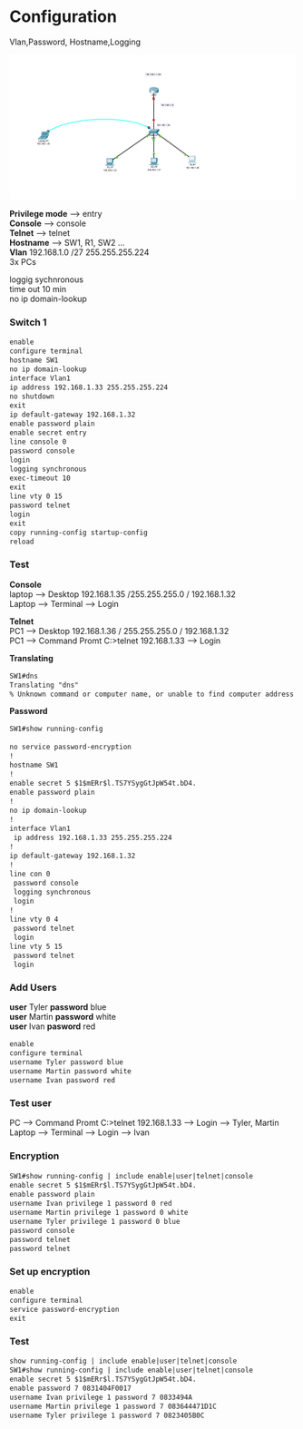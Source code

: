 # Configuration
 Vlan,Password, Hostname,Logging
 
 
 ![LAB](Lab1.png)
 

 
 <b>Privilege mode</b> --> entry  
 <b>Console</b> --> console  
 <b>Telnet</b> --> telnet  
 <b>Hostname</b> --> SW1, R1, SW2 ...  
 <b>Vlan</b> 192.168.1.0 /27 255.255.255.224  
 3x PCs

 
 loggig sychnronous  
 time out  10 min   
 no ip domain-lookup  
 
 ### Switch 1 
 
 ```
 enable
 configure terminal
 hostname SW1
 no ip domain-lookup
 interface Vlan1
ip address 192.168.1.33 255.255.255.224
no shutdown
exit
ip default-gateway 192.168.1.32
enable password plain
enable secret entry
line console 0
password console
login
logging synchronous
exec-timeout 10
exit
line vty 0 15
password telnet
login
exit
copy running-config startup-config
reload
```

### Test
<b>Console</b>   
laptop --> Desktop 192.168.1.35 /255.255.255.0 / 192.168.1.32  
Laptop --> Terminal --> Login  

<b>Telnet</b>  
PC1 --> Desktop 192.168.1.36 / 255.255.255.0 / 192.168.1.32  
PC1 --> Command Promt C:\>telnet 192.168.1.33 --> Login  

<b>Translating</b>
```
SW1#dns
Translating "dns"
% Unknown command or computer name, or unable to find computer address
```

<b>Password</b>
```
SW1#show running-config 

no service password-encryption
!
hostname SW1
!
enable secret 5 $1$mERr$l.TS7YSygGtJpW54t.bD4.
enable password plain
!
no ip domain-lookup
!
interface Vlan1
 ip address 192.168.1.33 255.255.255.224
!
ip default-gateway 192.168.1.32
!
line con 0
 password console
 logging synchronous
 login
!
line vty 0 4
 password telnet
 login
line vty 5 15
 password telnet
 login
 ```
 
 
 ### Add Users
 
 
 <b>user</b> Tyler <b>password</b> blue  
 <b>user</b> Martin <b>password</b> white  
 <b>user</b> Ivan <b>pasword</b> red  
 
 ```
 enable
 configure terminal
 username Tyler password blue
 username Martin password white
 username Ivan password red
 ```
 
 ### Test user
 
 PC --> Command Promt C:\>telnet 192.168.1.33 --> Login --> Tyler, Martin  
 Laptop --> Terminal --> Login --> Ivan  
 
 
 ### Encryption
 
 ```
SW1#show running-config | include enable|user|telnet|console
enable secret 5 $1$mERr$l.TS7YSygGtJpW54t.bD4.
enable password plain
username Ivan privilege 1 password 0 red
username Martin privilege 1 password 0 white
username Tyler privilege 1 password 0 blue
 password console
 password telnet
 password telnet
 ```
 
 ### Set up encryption
 
 ```
 enable
 configure terminal
 service password-encryption
 exit
 ```
 
 ### Test
 ```
 show running-config | include enable|user|telnet|console
 SW1#show running-config | include enable|user|telnet|console
enable secret 5 $1$mERr$l.TS7YSygGtJpW54t.bD4.
enable password 7 0831404F0017
username Ivan privilege 1 password 7 0833494A
username Martin privilege 1 password 7 083644471D1C
username Tyler privilege 1 password 7 0823405B0C
```
 
 
 
 
 